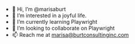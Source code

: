 - 👋 Hi, I’m @marisaburt
- 👀 I’m interested in a joyful life.
- 🌱 I’m currently learning Playwright
- 💞️ I’m looking to collaborate on Playwright
- 📫 Reach me at marisa@burtconsultinginc.com

<!---
marisaburt/marisaburt is a ✨ special ✨ repository because its `README.md` (this file) appears on your GitHub profile.
You can click the Preview link to take a look at your changes.
--->
